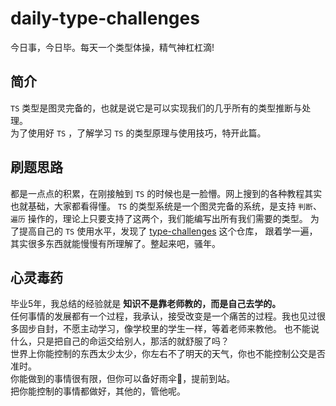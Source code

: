 # daily-type-challenges

今日事，今日毕。每天一个类型体操，精气神杠杠滴!

## 简介  
`TS` 类型是图灵完备的，也就是说它是可以实现我们的几乎所有的类型推断与处理。  
为了使用好 `TS` ，了解学习 `TS` 的类型原理与使用技巧，特开此篇。  

## 刷题思路

都是一点点的积累，在刚接触到 `TS` 的时候也是一脸懵。网上搜到的各种教程其实也就基础，大家都看得懂。
`TS` 的类型系统是一个图灵完备的系统，是支持 `判断`、`遍历` 操作的，理论上只要支持了这两个，我们能编写出所有我们需要的类型。
为了提高自己的 `TS` 使用水平，发现了 [type-challenges](https://github.com/type-challenges/type-challenges/blob/main/README.zh-CN.md) 这个仓库，
跟着学一遍，其实很多东西就能慢慢有所理解了。整起来吧，骚年。

## 心灵毒药

毕业5年，我总结的经验就是 **知识不是靠老师教的，而是自己去学的。**  
任何事情的发展都有一个过程，我承认，接受改变是一个痛苦的过程。我也见过很多固步自封，不愿主动学习，像学校里的学生一样，等着老师来教他。
也不能说什么，只是把自己的命运交给别人，那活的就舒服了吗？  
世界上你能控制的东西太少太少，你左右不了明天的天气，你也不能控制公交是否准时。  
你能做到的事情很有限，但你可以备好雨伞🌂，提前到站。  
把你能控制的事情都做好，其他的，管他呢。
